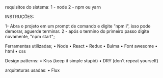requisitos do sistema:
    1 - node
    2 - npm ou yarn

INSTRUÇÔES:

1- Abra o projeto em um prompt de comando e digite "npm i", isso pode demorar, aguerde terminar.
2 - após o termino do primeiro passo digite novamente, "npm start";

Ferramentas utilizadas;
• Node
• React
• Redux
• Bulma
• Font awesome
• html
• css


Design patterns:
• Kiss (keep it simple stupid)
• DRY  (don't repeat yourself)


arquiteturas usadas:
• Flux